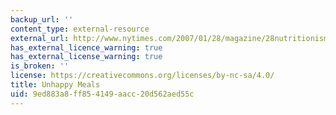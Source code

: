 ```yaml
---
backup_url: ''
content_type: external-resource
external_url: http://www.nytimes.com/2007/01/28/magazine/28nutritionism.t.html
has_external_licence_warning: true
has_external_license_warning: true
is_broken: ''
license: https://creativecommons.org/licenses/by-nc-sa/4.0/
title: Unhappy Meals
uid: 9ed883a8-ff85-4149-aacc-20d562aed55c
---
```

